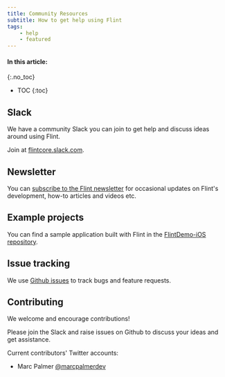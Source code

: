 ```yaml
---
title: Community Resources
subtitle: How to get help using Flint
tags:
    - help
    - featured
---
```


#### In this article:
{:.no_toc}
* TOC
{:toc}

## Slack

We have a community Slack you can join to get help and discuss ideas around using Flint.

Join at [flintcore.slack.com](https://join.slack.com/t/flintcore/shared_invite/enQtMzUwOTU4NTU0OTYwLWMxYTNiOTNjNmVkOTM3ZDgwNzZiNzJiNmE2NWUyMzUzMjg3ZTg4YjNmMjdhYmZkYTlmYmI2ZDQ5NjU0ZmQ3ZjU).

## Newsletter

You can [subscribe to the Flint newsletter](http://eepurl.com/dGW5Uj) for occasional updates on Flint's development, how-to articles and videos etc.
  
## Example projects

You can find a sample application built with Flint in the [FlintDemo-iOS repository](https://github.com/MontanaFlossCo/FlintDemo-iOS).

## Issue tracking

We use [Github issues](https://github.co/MontanaFlossCo/Flint/issues) to track bugs and feature requests.

## Contributing

We welcome and encourage contributions!

Please join the Slack and raise issues on Github to discuss your ideas and get assistance.

Current contributors' Twitter accounts:

* Marc Palmer [@marcpalmerdev](https://twitter.com/marcpalmerdev)


